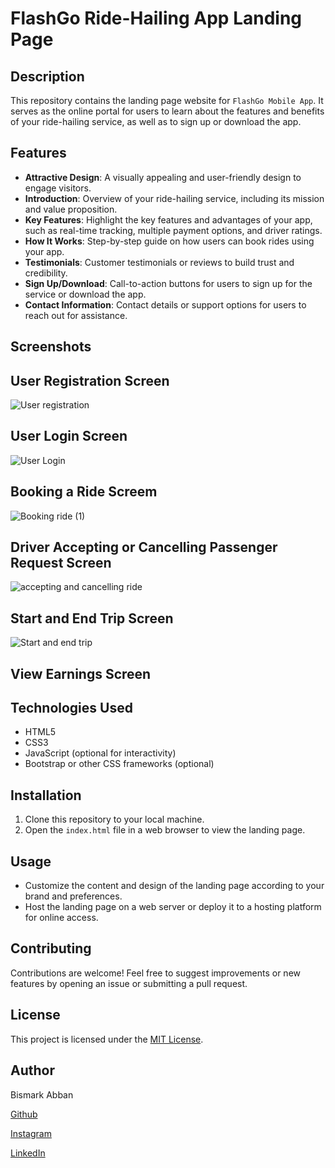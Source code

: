 # FlashGo Ride-Hailing App Landing Page

## Description
This repository contains the landing page website for `FlashGo Mobile App`. It serves as the online portal for users to learn about the features and benefits of your ride-hailing service, as well as to sign up or download the app.

## Features
- **Attractive Design**: A visually appealing and user-friendly design to engage visitors.
- **Introduction**: Overview of your ride-hailing service, including its mission and value proposition.
- **Key Features**: Highlight the key features and advantages of your app, such as real-time tracking, multiple payment options, and driver ratings.
- **How It Works**: Step-by-step guide on how users can book rides using your app.
- **Testimonials**: Customer testimonials or reviews to build trust and credibility.
- **Sign Up/Download**: Call-to-action buttons for users to sign up for the service or download the app.
- **Contact Information**: Contact details or support options for users to reach out for assistance.

## Screenshots

## User Registration Screen
![User registration](https://github.com/Redemption19/flashGo-Landing-Page/assets/56071671/6b42f182-f036-49a4-9e02-68a8ca033dae)


## User Login Screen
![User Login](https://github.com/Redemption19/flashGo-Landing-Page/assets/56071671/2367fafd-049f-41d3-a884-cd3084f15f0e)


## Booking a Ride Screem
![Booking ride (1)](https://github.com/Redemption19/flashGo-Landing-Page/assets/56071671/2747ddfb-c764-4898-b97d-af69e41f98c9)


## Driver Accepting or Cancelling Passenger Request Screen
![accepting and cancelling ride](https://github.com/Redemption19/flashGo-Landing-Page/assets/56071671/ff105b7e-be7b-4ea9-901e-79784bdc12d8)


## Start and End Trip Screen
![Start and end trip](https://github.com/Redemption19/flashGo-Landing-Page/assets/56071671/62f19d0f-08ba-4cfa-8240-d5c60a53c60e)

## View Earnings Screen

## Technologies Used
- HTML5
- CSS3
- JavaScript (optional for interactivity)
- Bootstrap or other CSS frameworks (optional)

## Installation
1. Clone this repository to your local machine.
2. Open the `index.html` file in a web browser to view the landing page.

## Usage
- Customize the content and design of the landing page according to your brand and preferences.
- Host the landing page on a web server or deploy it to a hosting platform for online access.

## Contributing
Contributions are welcome! Feel free to suggest improvements or new features by opening an issue or submitting a pull request.

## License
This project is licensed under the [MIT License](LICENSE).

## Author
Bismark Abban

[Github](https://github.com/Redemption19)

[Instagram](https://www.instagram.com/bismark.abban/)

[LinkedIn](https://www.linkedin.com/in/bismark-abban-256055193/)
